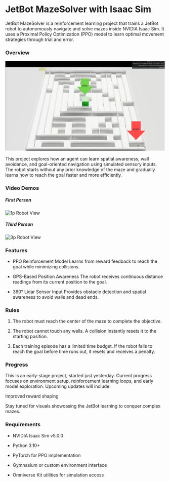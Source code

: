 # JetBot MazeSolver with Isaac Sim

JetBot MazeSolver is a reinforcement learning project that trains a JetBot robot to autonomously navigate and solve mazes inside NVIDIA Isaac Sim.
It uses a Proximal Policy Optimization (PPO) model to learn optimal movement strategies through trial and error.

### Overview

![Top Down  Maze View](./demos/mazeview.png)


This project explores how an agent can learn spatial awareness, wall avoidance, and goal-oriented navigation using simulated sensory inputs. The robot starts without any prior knowledge of the maze and gradually learns how to reach the goal faster and more efficiently.

### Video Demos

##### First Person
![1p Robot View](./demos/firstpersonview.gif)

##### Third Person
![3p Robot View](./demos/thirdpersonview.gif)

### Features

- PPO Reinforcement Model
Learns from reward feedback to reach the goal while minimizing collisions.

- GPS-Based Position Awareness
The robot receives continuous distance readings from its current position to the goal.

- 360° Lidar Sensor Input
Provides obstacle detection and spatial awareness to avoid walls and dead ends.


### Rules

1. The robot must reach the center of the maze to complete the objective.

2. The robot cannot touch any walls. A collision instantly resets it to the starting position.

3. Each training episode has a limited time budget. If the robot fails to reach the goal before time runs out, it resets and receives a penalty.

### Progress

This is an early-stage project, started just yesterday.
Current progress focuses on environment setup, reinforcement learning loops, and early model exploration.
Upcoming updates will include:

Improved reward shaping

Stay tuned for visuals showcasing the JetBot learning to conquer complex mazes.

### Requirements

- NVIDIA Isaac Sim v5.0.0

- Python 3.10+

- PyTorch for PPO implementation

- Gymnasium or custom environment interface

- Omniverse Kit utilities for simulation access